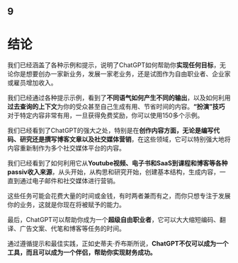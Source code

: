 ## 9

# 结论

我们已经涵盖了各种示例和提示，说明了ChatGPT如何帮助你**实现任何目标**，无论你是想要创办一家新业务，发展一家老业务，还是试图作为自由职业者、企业家或雇员增加收入。

我们已经通过各种提示示例，看到了**不同语气如何产生不同的输出**，以及如何利用**过去查询的上下文**为你的受众甚至自己生成有用、节省时间的内容。**“扮演”技巧**对于特定内容非常有用，一旦获得免费奖励，你可以使用150多个示例。

我们已经看到了ChatGPT的强大之处，特别是在**创作内容方面，无论是编写代码、研究还是撰写博客文章以及社交媒体营销**，在这些领域，它可以特别强大地将内容重新制作为多个社交媒体平台的内容。

我们已经看到了如何利用它从**Youtube视频、电子书和SaaS到课程和博客等各种 passiv收入来源**，从头开始，从构思和研究开始，创建基本结构，生成内容，一直到通过电子邮件和社交媒体进行营销。

这些任务可能会花费大量的时间或金钱，有时两者兼而有之，而你只想专注于发展你的业务，这就是你现在将被赋予的能力。

最后，ChatGPT可以帮助你成为一个**超级自由职业者**，它可以大大缩短编码、翻译、广告文案、代笔和博客等任务的时间。

通过遵循提示和最佳实践，正如史蒂夫·乔布斯所说，**ChatGPT不仅可以成为一个工具，而且可以成为一个伴侣，帮助你实现财务成功。**
